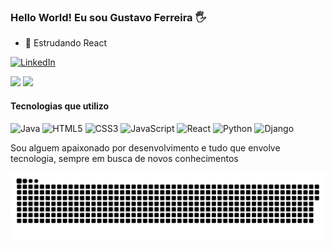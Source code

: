 ### Hello World! Eu sou Gustavo Ferreira 🖐
- 🌱 Estrudando React

[![LinkedIn](https://img.shields.io/badge/linkedin-%230077B5.svg?style=for-the-badge&logo=linkedin&logoColor=white)](https://www.linkedin.com/in/gustavo-ferreira-517b51212/)
<div>
    <img height="180em" src="https://github-readme-stats.vercel.app/api?username=Gutis-007&show_icons=true&theme=dracula&hide_rank=true" />
    <img height="180em" src="https://github-readme-stats.vercel.app/api/top-langs/?username=Gutis-007&langs_count=16&layout=compact&theme=dracula" />
</div>


#### Tecnologias que utilizo
 ![Java](https://img.shields.io/badge/java-%23ED8B00.svg?style=for-the-badge&logo=openjdk&logoColor=white) ![HTML5](https://img.shields.io/badge/html5-%23E34F26.svg?style=for-the-badge&logo=html5&logoColor=white) ![CSS3](https://img.shields.io/badge/css3-%231572B6.svg?style=for-the-badge&logo=css3&logoColor=white) ![JavaScript](https://img.shields.io/badge/javascript-%23323330.svg?style=for-the-badge&logo=javascript&logoColor=%23F7DF1E) ![React](https://img.shields.io/badge/react-%2320232a.svg?style=for-the-badge&logo=react&logoColor=%2361DAFB) ![Python](https://img.shields.io/badge/python-3670A0?style=for-the-badge&logo=python&logoColor=ffdd54) ![Django](https://img.shields.io/badge/django-%23092E20.svg?style=for-the-badge&logo=django&logoColor=white) 

 Sou alguem apaixonado por desenvolvimento e tudo que envolve tecnologia, sempre em busca de novos conhecimentos

![snake gif](https://github.com/Gutis-007/Gutis-007/blob/output/github-contribution-grid-snake.svg)
